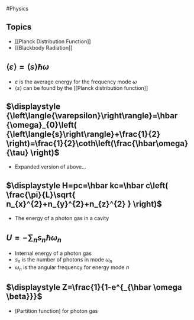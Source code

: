 #Physics 
## Topics
* [[Planck Distribution Function]]
* [[Blackbody Radiation]]
## $\displaystyle {\left\langle{\varepsilon}\right\rangle}={\left\langle{s}\right\rangle}\hbar \omega$
* $\displaystyle \varepsilon$ is the average energy for the frequency mode $\displaystyle \omega$
* $\displaystyle {\left\langle{s}\right\rangle}$ can be found by the [[Planck distribution function]]
## $\displaystyle {\left\langle{\varepsilon}\right\rangle}=\hbar {\omega}_{0}\left( {\left\langle{s}\right\rangle}+\frac{1}{2} \right)=\frac{1}{2}\coth\left(\frac{\hbar\omega}{\tau} \right)$
* Expanded version of above...
## $\displaystyle H=pc=\hbar kc=\hbar c\left( \frac{\pi}{L}\sqrt{ n_{x}^{2}+n_{y}^{2}+n_{z}^{2} } \right)$
* The energy of a photon gas in a cavity
## $\displaystyle U=-\sum_{n}s_{n}\hbar \omega_{n}$
* Internal energy of a photon gas
* $\displaystyle s_{n}$ is the number of photons in mode $\displaystyle \omega_{n}$
* $\displaystyle \omega_{n}$ is the angular frequency for energy mode $\displaystyle n$
## $\displaystyle Z=\frac{1}{1-e^{_{\hbar \omega \beta}}}$
* [Partition function] for photon gas